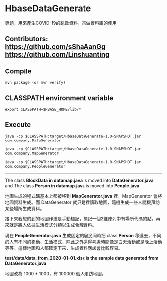 # HbaseDataGenerate

專題，用來產生COVID-19的亂數資料，來做資料庫的使用

Contributors:  
https://github.com/sShaAanGg  
https://github.com/Linshuanting
---
## Compile
```mvn package (or mvn verify)```

## CLASSPATH environment variable
```export CLASSPATH=$HBASE_HOME/lib/*```

## Execute
```java -cp $CLASSPATH:target/HbaseDataGenerate-1.0-SNAPSHOT.jar com.company.DataGenerator```

```java -cp $CLASSPATH:target/HbaseDataGenerate-1.0-SNAPSHOT.jar com.company.MapGenerator```

```java -cp $CLASSPATH:target/HbaseDataGenerate-1.0-SNAPSHOT.jar com.company.PeopleGenerator```

------
The class **BlockData in datamap.java** is moved into **DataGenerator.java** and The class **Person in datamap.java** is moved into **People.java**.

地圖生成的程式碼基本上都被移到 **MapGenerator.java** 裡，MapGenerator 會將地圖資料生成。而 DataGenerator 就只是裡讀取地圖，隨機生成一些人隨機拜訪某些場所生成資料。

接下來我想的到的地圖作法是手動標記，標記一個2維陣列中有場所代碼的點。再來就是將人依據生活模式分類以生成合理資料。

現在 **PeopleGenerator.java** 生成固定的居民同時把 class **Person** 移進去，不同的人有不同的移動、生活模式，除此之外還得考慮時間像是白天活動或是晚上活動等等。這樣地圖和人都確定下來，生成資料應該會比較容易。

**test/data/data_from_2020-01-01.xlsx is the sample data generated from DataGenerator.java**

地圖改為 1000 * 1000，有 100000 個人走訪地圖。
